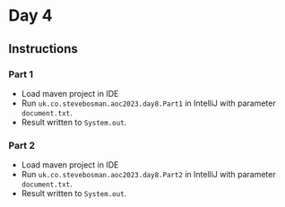 # Day 4

## Instructions

### Part 1

* Load maven project in IDE
* Run `uk.co.stevebosman.aoc2023.day8.Part1` in IntelliJ with parameter `document.txt`.
* Result written to `System.out`.

### Part 2

* Load maven project in IDE
* Run `uk.co.stevebosman.aoc2023.day8.Part2` in IntelliJ with parameter `document.txt`.
* Result written to `System.out`.
